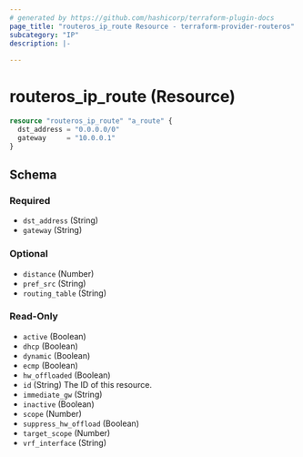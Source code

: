 ```yaml
---
# generated by https://github.com/hashicorp/terraform-plugin-docs
page_title: "routeros_ip_route Resource - terraform-provider-routeros"
subcategory: "IP"
description: |-
  
---
```


# routeros_ip_route (Resource)


```terraform
resource "routeros_ip_route" "a_route" {
  dst_address = "0.0.0.0/0"
  gateway     = "10.0.0.1"
}
```


<!-- schema generated by tfplugindocs -->
## Schema

### Required

- `dst_address` (String)
- `gateway` (String)

### Optional

- `distance` (Number)
- `pref_src` (String)
- `routing_table` (String)

### Read-Only

- `active` (Boolean)
- `dhcp` (Boolean)
- `dynamic` (Boolean)
- `ecmp` (Boolean)
- `hw_offloaded` (Boolean)
- `id` (String) The ID of this resource.
- `immediate_gw` (String)
- `inactive` (Boolean)
- `scope` (Number)
- `suppress_hw_offload` (Boolean)
- `target_scope` (Number)
- `vrf_interface` (String)


